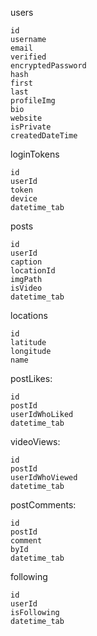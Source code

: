 users
```
id
username
email
verified
encryptedPassword
hash
first
last
profileImg
bio
website
isPrivate
createdDateTime
```

loginTokens
```
id
userId
token
device
datetime_tab
```

posts
```
id
userId
caption
locationId
imgPath
isVideo
datetime_tab
```

locations
```
id
latitude
longitude
name
```

postLikes:
```
id
postId
userIdWhoLiked
datetime_tab
```

videoViews:
```
id
postId
userIdWhoViewed
datetime_tab
```

postComments:
```
id
postId
comment
byId
datetime_tab
```

following
```
id
userId
isFollowing
datetime_tab
```